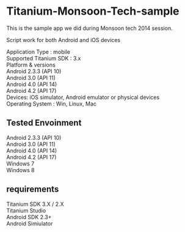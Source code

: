 Titanium-Monsoon-Tech-sample
============================

This is the sample app we did during Monsoon tech 2014 session.

Script work for both Android and iOS devices

Application Type : mobile<br/>
Supported Titanium SDK : 3.x<br/>
Platform & versions<br/>
	Android 2.3.3 (API 10)<br/>
	Android 3.0 (API 11)<br/>
	Android 4.0 (API 14)<br/>
	Android 4.2 (API 17)<br/>
Devices: iOS simulator, Android emulator or physical devices<br/>
Operating System : Win, Linux, Mac<br/>


Tested Envoinment
----------------
Android 2.3.3 (API 10)<br/>
Android 3.0 (API 11)<br/>
Android 4.0 (API 14)<br/>
Android 4.2 (API 17)<br/>
Windows 7<br/>
Windows 8

requirements
-------------
Titanium SDK 3.X / 2.X<br/>
Titanium Studio<br/>
Android SDK 2.3+<br/>
Android Simiulator<br/>

